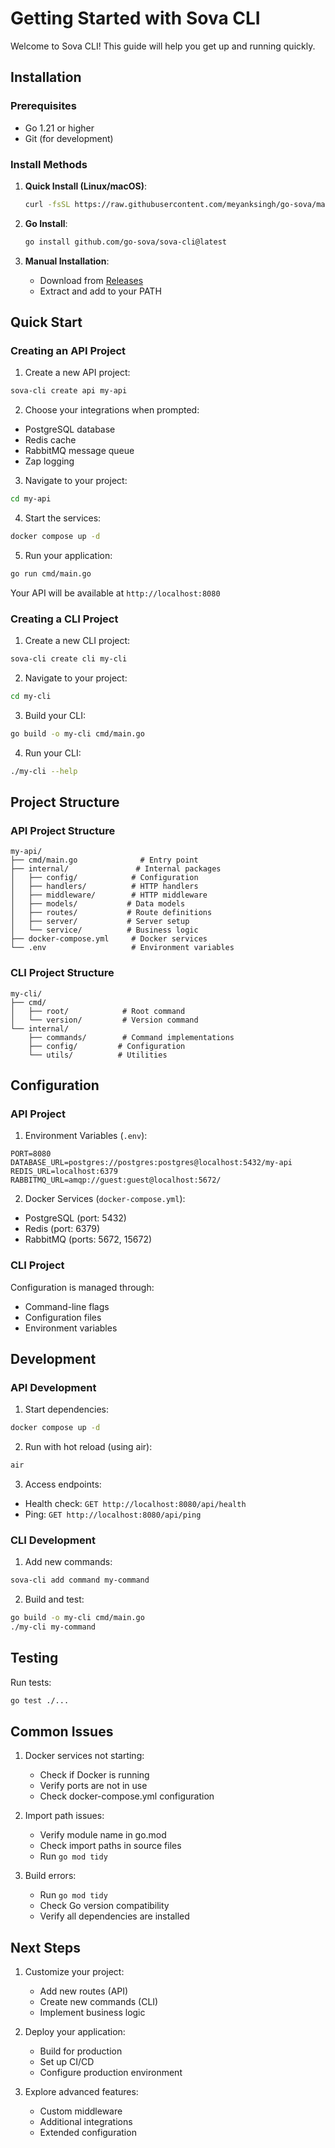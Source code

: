 # Getting Started with Sova CLI

Welcome to Sova CLI! This guide will help you get up and running quickly.

## Installation

### Prerequisites
- Go 1.21 or higher
- Git (for development)

### Install Methods

1. **Quick Install (Linux/macOS)**:
   ```bash
   curl -fsSL https://raw.githubusercontent.com/meyanksingh/go-sova/master/scripts/install.sh | bash
   ```

2. **Go Install**:
   ```bash
   go install github.com/go-sova/sova-cli@latest
   ```

3. **Manual Installation**:
   - Download from [Releases](https://github.com/go-sova/sova-cli/releases)
   - Extract and add to your PATH

## Quick Start

### Creating an API Project

1. Create a new API project:
```bash
sova-cli create api my-api
```

2. Choose your integrations when prompted:
- PostgreSQL database
- Redis cache
- RabbitMQ message queue
- Zap logging

3. Navigate to your project:
```bash
cd my-api
```

4. Start the services:
```bash
docker compose up -d
```

5. Run your application:
```bash
go run cmd/main.go
```

Your API will be available at `http://localhost:8080`

### Creating a CLI Project

1. Create a new CLI project:
```bash
sova-cli create cli my-cli
```

2. Navigate to your project:
```bash
cd my-cli
```

3. Build your CLI:
```bash
go build -o my-cli cmd/main.go
```

4. Run your CLI:
```bash
./my-cli --help
```

## Project Structure

### API Project Structure
```
my-api/
├── cmd/main.go              # Entry point
├── internal/               # Internal packages
│   ├── config/            # Configuration
│   ├── handlers/          # HTTP handlers
│   ├── middleware/        # HTTP middleware
│   ├── models/           # Data models
│   ├── routes/           # Route definitions
│   ├── server/           # Server setup
│   └── service/          # Business logic
├── docker-compose.yml     # Docker services
└── .env                   # Environment variables
```

### CLI Project Structure
```
my-cli/
├── cmd/
│   ├── root/            # Root command
│   └── version/         # Version command
└── internal/
    ├── commands/        # Command implementations
    ├── config/         # Configuration
    └── utils/          # Utilities
```

## Configuration

### API Project

1. Environment Variables (`.env`):
```env
PORT=8080
DATABASE_URL=postgres://postgres:postgres@localhost:5432/my-api
REDIS_URL=localhost:6379
RABBITMQ_URL=amqp://guest:guest@localhost:5672/
```

2. Docker Services (`docker-compose.yml`):
- PostgreSQL (port: 5432)
- Redis (port: 6379)
- RabbitMQ (ports: 5672, 15672)

### CLI Project

Configuration is managed through:
- Command-line flags
- Configuration files
- Environment variables

## Development

### API Development

1. Start dependencies:
```bash
docker compose up -d
```

2. Run with hot reload (using air):
```bash
air
```

3. Access endpoints:
- Health check: `GET http://localhost:8080/api/health`
- Ping: `GET http://localhost:8080/api/ping`

### CLI Development

1. Add new commands:
```bash
sova-cli add command my-command
```

2. Build and test:
```bash
go build -o my-cli cmd/main.go
./my-cli my-command
```

## Testing

Run tests:
```bash
go test ./...
```

## Common Issues

1. Docker services not starting:
   - Check if Docker is running
   - Verify ports are not in use
   - Check docker-compose.yml configuration

2. Import path issues:
   - Verify module name in go.mod
   - Check import paths in source files
   - Run `go mod tidy`

3. Build errors:
   - Run `go mod tidy`
   - Check Go version compatibility
   - Verify all dependencies are installed

## Next Steps

1. Customize your project:
   - Add new routes (API)
   - Create new commands (CLI)
   - Implement business logic

2. Deploy your application:
   - Build for production
   - Set up CI/CD
   - Configure production environment

3. Explore advanced features:
   - Custom middleware
   - Additional integrations
   - Extended configuration